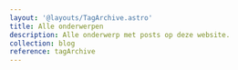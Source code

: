 ```yaml
---
layout: '@layouts/TagArchive.astro'
title: Alle onderwerpen
description: Alle onderwerp met posts op deze website.
collection: blog
reference: tagArchive
---
```

